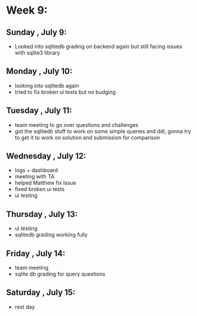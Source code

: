 # Week 9:
## Sunday , July 9:
- Looked into sqlitedb grading on backend again but still facing issues with sqlite3 library

## Monday , July 10:
- looking into sqlitedb again
- tried to fix broken ui tests but no budging

## Tuesday , July 11:
- team meeting to go over questions and challenges
- got the sqlitedb stuff to work on some simple queries and ddl, gonna try to get it to work on solution and submission for comparison

## Wednesday , July 12:
- logs + dashboard
- meeting with TA
- helped Matthew fix issue
- fixed broken ui tests
- ui testing

## Thursday , July 13:
- ui testing
- sqlitedb grading working fully

## Friday , July 14:
- team meeting
- sqlite db grading for query questions

## Saturday , July 15:
- rest day